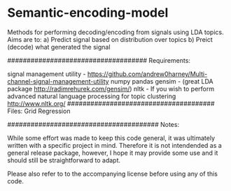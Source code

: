 Semantic-encoding-model
=======================

Methods for performing decoding/encoding from signals using LDA topics. 
Aims are to:
a) Predict signal based on distribution over topics
b) Preict (decode) what generated the signal


####################################
Requirements:

signal management utility - https://github.com/andrew0harney/Multi-channel-signal-management-utility 
numpy
pandas
gensim - (great LDA package http://radimrehurek.com/gensim/)
nltk - If you wish to perform advanced natural language processing for topic clustering http://www.nltk.org/
######################################
Files:
Grid Regression


#######################################
Notes:

While some effort was made to keep this code general, it was ultimately written with a specific project in mind. Therefore it is not intendended as a general release package, however, I hope it may provide some use and it should still be straightforward to adapt.




Please also refer to to the accompanying license before using any of this code.
